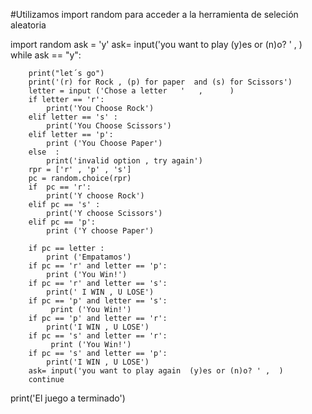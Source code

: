 #Utilizamos import random para acceder a la herramienta de seleción aleatoria


import random
ask = 'y'
ask= input('you want to play  (y)es or (n)o? ' ,  )
while ask == "y":
        
        print("let´s go")
        print('(r) for Rock , (p) for paper  and (s) for Scissors')
        letter = input ('Chose a letter   '   ,      )
        if letter == 'r':
            print('You Choose Rock')
        elif letter == 's' :
            print('You Choose Scissors')
        elif letter == 'p':
            print ('You Choose Paper')
        else  :
            print('invalid option , try again')
        rpr = ['r' , 'p' , 's']
        pc = random.choice(rpr)
        if  pc == 'r':
            print('Y choose Rock')
        elif pc == 's' :
            print('Y choose Scissors')
        elif pc == 'p':
            print ('Y choose Paper')

        if pc == letter :
            print ('Empatamos')
        if pc == 'r' and letter == 'p':
            print ('You Win!')
        if pc == 'r' and letter == 's': 
            print(' I WIN , U LOSE')
        if pc == 'p' and letter == 's':
             print ('You Win!')
        if pc == 'p' and letter == 'r':
            print('I WIN , U LOSE')
        if pc == 's' and letter == 'r':
             print ('You Win!')
        if pc == 's' and letter == 'p':
            print('I WIN , U LOSE')
        ask= input('you want to play again  (y)es or (n)o? ' ,  )
        continue
        
print('El juego a terminado')
